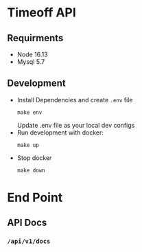 # Timeoff API
## Requirments
- Node 16.13
- Mysql 5.7
## Development
- Install Dependencies and create `.env` file
    ```
    make env
    ```
    Update .env file as your local dev configs
- Run development with docker:
    ```
    make up
    ```
- Stop docker
    ```
    make down
    ```

# End Point

## API Docs
### `/api/v1/docs` 

